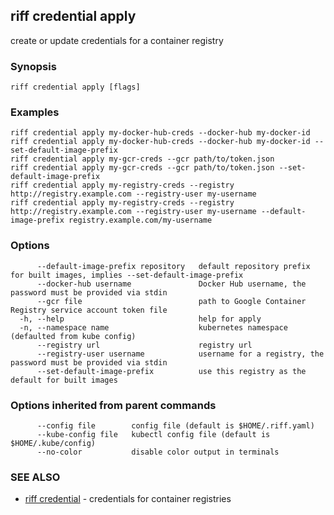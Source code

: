 ## riff credential apply

create or update credentials for a container registry

### Synopsis

<todo>

```
riff credential apply [flags]
```

### Examples

```
riff credential apply my-docker-hub-creds --docker-hub my-docker-id
riff credential apply my-docker-hub-creds --docker-hub my-docker-id --set-default-image-prefix
riff credential apply my-gcr-creds --gcr path/to/token.json
riff credential apply my-gcr-creds --gcr path/to/token.json --set-default-image-prefix
riff credential apply my-registry-creds --registry http://registry.example.com --registry-user my-username
riff credential apply my-registry-creds --registry http://registry.example.com --registry-user my-username --default-image-prefix registry.example.com/my-username
```

### Options

```
      --default-image-prefix repository   default repository prefix for built images, implies --set-default-image-prefix
      --docker-hub username               Docker Hub username, the password must be provided via stdin
      --gcr file                          path to Google Container Registry service account token file
  -h, --help                              help for apply
  -n, --namespace name                    kubernetes namespace (defaulted from kube config)
      --registry url                      registry url
      --registry-user username            username for a registry, the password must be provided via stdin
      --set-default-image-prefix          use this registry as the default for built images
```

### Options inherited from parent commands

```
      --config file        config file (default is $HOME/.riff.yaml)
      --kube-config file   kubectl config file (default is $HOME/.kube/config)
      --no-color           disable color output in terminals
```

### SEE ALSO

* [riff credential](riff_credential.md)	 - credentials for container registries

